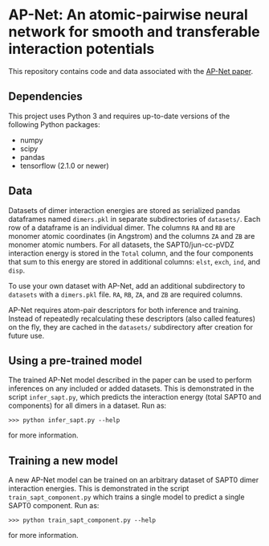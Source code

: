 # AP-Net: An atomic-pairwise neural network for smooth and transferable interaction potentials

This repository contains code and data associated with the [AP-Net paper](https://aip.scitation.org/journal/jcp).

## Dependencies

This project uses Python 3 and requires up-to-date versions of the following Python packages:
* numpy
* scipy
* pandas
* tensorflow (2.1.0 or newer)

## Data 

Datasets of dimer interaction energies are stored as serialized pandas dataframes named `dimers.pkl` in separate subdirectories of `datasets/`.
Each row of a dataframe is an individual dimer.
The columns `RA` and `RB` are monomer atomic coordinates (in Angstrom) and the columns `ZA` and `ZB` are monomer atomic numbers.
For all datasets, the SAPT0/jun-cc-pVDZ interaction energy is stored in the `Total` column, and the four components that sum to this energy are stored in additional columns: `elst`, `exch`, `ind`, and `disp`.

To use your own dataset with AP-Net, add an additional subdirectory to `datasets` with a `dimers.pkl` file. `RA`, `RB`, `ZA`, and `ZB` are required columns.

AP-Net requires atom-pair descriptors for both inference and training. Instead of repeatedly recalculating these descriptors (also called features) on the fly, they are cached in the `datasets/` subdirectory after creation for future use.

## Using a pre-trained model

The trained AP-Net model described in the paper can be used to perform inferences on any included or added datasets.
This is demonstrated in the script `infer_sapt.py`, which predicts the interaction energy (total SAPT0 and components) for all dimers in a dataset.
Run as: 
```
>>> python infer_sapt.py --help
```
for more information.


## Training a new model

A new AP-Net model can be trained on an arbitrary dataset of SAPT0 dimer interaction energies.
This is demonstrated in the script `train_sapt_component.py` which trains a single model to predict a single SAPT0 component.
Run as: 
```
>>> python train_sapt_component.py --help
```
for more information.
